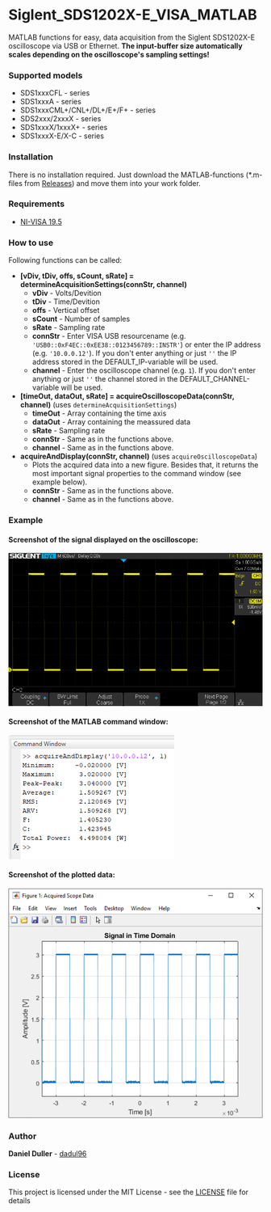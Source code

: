 # Siglent_SDS1202X-E_VISA_MATLAB
MATLAB functions for easy, data acquisition from the Siglent SDS1202X-E oscilloscope via USB or Ethernet. **The input-buffer size automatically scales depending on the oscilloscope's sampling settings!**

### Supported models
- SDS1xxxCFL - series
- SDS1xxxA - series
- SDS1xxxCML+/CNL+/DL+/E+/F+ - series
- SDS2xxx/2xxxX - series
- SDS1xxxX/1xxxX+ - series
- SDS1xxxX-E/X-C - series

### Installation
There is no installation required. Just download the MATLAB-functions (\*.m-files from [Releases](https://github.com/dadul96/Siglent_SDS1202X-E_VISA_MATLAB/releases)) and move them into your work folder.

### Requirements
* [NI-VISA 19.5](https://www.ni.com/en-us/support/downloads/drivers/download.ni-visa.html#329456)

### How to use
Following functions can be called:
* **[vDiv, tDiv, offs, sCount, sRate] = determineAcquisitionSettings(connStr, channel)**
    - **vDiv** - Volts/Devition
    - **tDiv** - Time/Devition
    - **offs** - Vertical offset
    - **sCount** - Number of samples
    - **sRate** - Sampling rate
    - **connStr** - Enter VISA USB resourcename (e.g. `'USB0::0xF4EC::0xEE38::0123456789::INSTR'`) or enter the IP address (e.g. `'10.0.0.12'`). If you don't enter anything or just `''` the IP address stored in the DEFAULT_IP-variable will be used.
    - **channel** - Enter the oscilloscope channel (e.g. `1`). If you don't enter anything or just `''` the channel stored in the DEFAULT_CHANNEL-variable will be used.
* **[timeOut, dataOut, sRate] = acquireOscilloscopeData(connStr, channel)** (uses `determineAcquisitionSettings`)
    - **timeOut** - Array containing the time axis
    - **dataOut** - Array containing the meassured data
    - **sRate** - Sampling rate
    - **connStr** - Same as in the functions above.
    - **channel** - Same as in the functions above.
* **acquireAndDisplay(connStr, channel)** (uses `acquireOscilloscopeData`)
    - Plots the acquired data into a new figure. Besides that, it returns the most important signal properties to the command window (see example below).
    - **connStr** - Same as in the functions above.
    - **channel** - Same as in the functions above.

### Example
#### Screenshot of the signal displayed on the oscilloscope:
![](/pictures/scope_screenshot.png)
#### Screenshot of the MATLAB command window:
![](/pictures/acquireAndDisplay_properties_screenshot.png)
#### Screenshot of the plotted data:
![](/pictures/acquireAndDisplay_plot_screenshot.png)

### Author
**Daniel Duller** - [dadul96](https://github.com/dadul96)

### License
This project is licensed under the MIT License - see the [LICENSE](LICENSE) file for details
